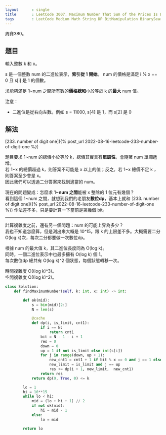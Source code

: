 ```yaml
---
layout      : single
title       : LeetCode 3007. Maximum Number That Sum of the Prices Is Less Than or Equal to K
tags        : LeetCode Medium Math String DP BitManipulation BinarySearch
---
```

周賽380。

## 題目

輸入整數 k 和 x。  

s 是一個整數 num 的二進位表示，**索引從 1 開始**。 num 的價格是滿足 i % x == 0 且 s[i] 是 1 的個數。  

求能夠滿足 1\~num 之間所有數的**價格總和**小於等於 k 的**最大** num 值。  

注意：  

- 二進位是從右向左數。例如 s = 11000, s[4] 是 1，而 s[2] 是 0  

## 解法

[233. number of digit one]({% post_url 2022-08-16-leetcode-233-number-of-digit-one %})

題目要求 1\~num 的總價小於等於 k，總價其實具有**單調性**，會隨著 num 單調遞增。  
若 1\~x 的總價超過 k，則答案不可能是 x 以上的值；反之，若 1\~x 總價不足 k ，則答案至少會是 x。  
因此我們可以透過二分答案來找到適當的 num。  

現在的問題變成：怎麼求 **1\~num 之間**能被 x 整除的 1 位元有幾個？  
看到這個 1\~num 之間，就想到我們的老朋友**數位dp**，基本上就和 [233. number of digit one]({% post_url 2022-08-16-leetcode-233-number-of-digit-one %}) 作法差不多，只是要計算一下當前是第幾個 bit。  

---

計算複雜度之前，還有另一個問題：num 的可能上界為多少？  
我也不知道怎麼算，但是測出來大概是 10^15，跟 k 的上限差不多。大概需要二分 O(log k)次，每次二分都要做一次數位dp。  

根據 num 的最大值 k，其二進位長度同為 O(log k)。  
同時，一個二進位表示中也最多擁有 O(log k) 個 1。  
每次數位dp 總共有 O(log k)^2 個狀態，每個狀態轉移一次。  

時間複雜度 O((log k)^3)。  
空間複雜度 O((log k)^2)。  

```python
class Solution:
    def findMaximumNumber(self, k: int, x: int) -> int:

        def ok(mid):
            s = bin(mid)[2:]
            N = len(s)

            @cache
            def dp(i, is_limit, cnt1):
                if i == N:
                    return cnt1
                bit = N - 1 - i + 1
                res = 0
                down = 0
                up = 1 if not is_limit else int(s[i])
                for j in range(down, up + 1):
                    new_cnt1 = cnt1 + 1 if bit % x == 0 and j == 1 else cnt1
                    new_limit = is_limit and j == up
                    res += dp(i + 1, new_limit,  new_cnt1)
                return res
            return dp(0, True, 0) <= k

        lo = 1
        hi = 10**15
        while lo < hi:
            mid = (lo + hi + 1) // 2
            if not ok(mid):
                hi = mid - 1
            else:
                lo = mid

        return lo
```
